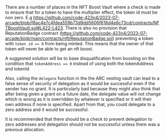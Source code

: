 There are a number of places in the NFT Boost Vault where a check is made to ensure that for a token to have the multiplier effect, the token id must be non zero. E.g 
https://github.com/code-423n4/2023-07-arcade/blob/f8ac4e7c4fdea559b73d9dd5606f618d4e6c73cd/contracts/NFTBoostVault.sol#L422-L423. There is also no provision that ReputationBadge contract (https://github.com/code-423n4/2023-07-arcade/blob/main/contracts/nft/ReputationBadge.sol) preventing a token with `token id == 0` from being minted. This means that the owner of that token will never be able to get an nft boost.

A suggested solution will be to base disqualification from boosting on the condition that `tokenAddress == 0` instead of using both the tokenAddress and tokenId

Also, calling the `delegate` function in the the ARC vesting vault can lead to a false sense of security of delegation as it would be successful even if the sender has no grant. It is particularly bad because they might also think that after being given a grant on a future date, the delegate value will not change which is wrong as it is overridden by whatever is specified or it will their own address if none is specified. Apart from that, you could delegate to a zero address and it would be successful.

It is recommended that there should be a check to prevent delegation to zero addresses and delegation should not be successful unless there was a previous allocation.
